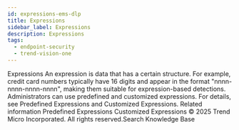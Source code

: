 ```yaml
---
id: expressions-ems-dlp
title: Expressions
sidebar_label: Expressions
description: Expressions
tags:
  - endpoint-security
  - trend-vision-one
---
```


 Expressions An expression is data that has a certain structure. For example, credit card numbers typically have 16 digits and appear in the format "nnnn-nnnn-nnnn-nnnn", making them suitable for expression-based detections. Administrators can use predefined and customized expressions. For details, see Predefined Expressions and Customized Expressions. Related information Predefined Expressions Customized Expressions © 2025 Trend Micro Incorporated. All rights reserved.Search Knowledge Base